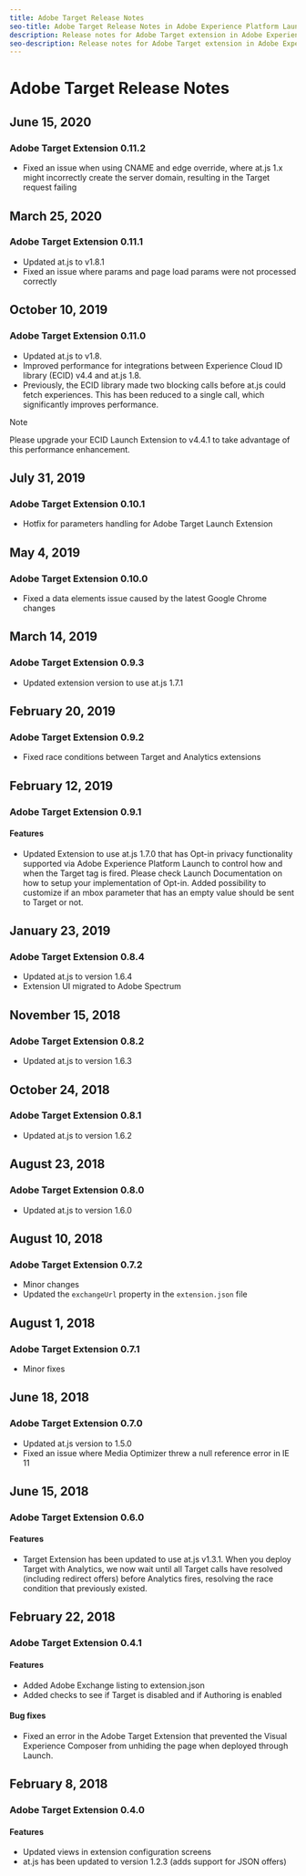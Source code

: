 ```yaml
---
title: Adobe Target Release Notes
seo-title: Adobe Target Release Notes in Adobe Experience Platform Launch
description: Release notes for Adobe Target extension in Adobe Experience Platform Launch
seo-description: Release notes for Adobe Target extension in Adobe Experience Platform Launch
---
```


# Adobe Target Release Notes

## June 15, 2020

### Adobe Target Extension 0.11.2

* Fixed an issue when using CNAME and edge override, where at.js 1.x might incorrectly create the server domain, resulting in the Target request failing

## March 25, 2020

### Adobe Target Extension 0.11.1

* Updated at.js to v1.8.1
* Fixed an issue where params and page load params were not processed correctly

## October 10, 2019

### Adobe Target Extension 0.11.0

* Updated at.js to v1.8.
* Improved performance for integrations between Experience Cloud ID library (ECID) v4.4 and at.js 1.8.
* Previously, the ECID library made two blocking calls before at.js could fetch experiences. This has been reduced to a single call, which significantly improves performance.

>[!NOTE]
>Please upgrade your ECID Launch Extension to v4.4.1 to take advantage of this performance enhancement.

## July 31, 2019

### Adobe Target Extension 0.10.1

* Hotfix for parameters handling for Adobe Target Launch Extension

## May 4, 2019

### Adobe Target Extension 0.10.0

* Fixed a data elements issue caused by the latest Google Chrome changes

## March 14, 2019

### Adobe Target Extension 0.9.3

* Updated extension version to use at.js 1.7.1

## February 20, 2019

### Adobe Target Extension 0.9.2

* Fixed race conditions between Target and Analytics extensions

## February 12, 2019

### Adobe Target Extension 0.9.1

#### **Features**

* Updated Extension to use at.js 1.7.0 that has Opt-in privacy functionality supported via Adobe Experience Platform Launch to control how and when the Target tag is fired. Please check Launch Documentation on how to setup your implementation of Opt-in. Added possibility to customize if an mbox parameter that has an empty value should be sent to Target or not.

## January 23, 2019

### Adobe Target Extension 0.8.4

* Updated at.js to version 1.6.4
* Extension UI migrated to Adobe Spectrum

## November 15, 2018

### Adobe Target Extension 0.8.2

* Updated at.js to version 1.6.3

## October 24, 2018

### Adobe Target Extension 0.8.1

* Updated at.js to version 1.6.2

## August 23, 2018

### Adobe Target Extension 0.8.0

* Updated at.js to version 1.6.0

## August 10, 2018

### Adobe Target Extension 0.7.2

* Minor changes
* Updated the `exchangeUrl` property in the `extension.json` file

## August 1, 2018

### Adobe Target Extension 0.7.1

* Minor fixes

## June 18, 2018

### Adobe Target Extension 0.7.0

* Updated at.js version to 1.5.0
* Fixed an issue where Media Optimizer threw a null reference error in IE 11

## June 15, 2018

### Adobe Target Extension 0.6.0

#### **Features**

* Target Extension has been updated to use at.js v1.3.1. When you deploy Target with Analytics, we now wait until all Target calls have resolved (including redirect offers) before Analytics fires, resolving the race condition that previously existed.

## February 22, 2018

### Adobe Target Extension 0.4.1

#### **Features**

* Added Adobe Exchange listing to extension.json
* Added checks to see if Target is disabled and if Authoring is enabled

#### **Bug fixes**

* Fixed an error in the Adobe Target Extension that prevented the Visual Experience Composer from unhiding the page when deployed through Launch.

## February 8, 2018

### Adobe Target Extension 0.4.0

#### **Features**

* Updated views in extension configuration screens
* at.js has been updated to version 1.2.3 (adds support for JSON offers)
